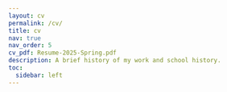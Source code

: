 ```yaml
---
layout: cv
permalink: /cv/
title: cv
nav: true
nav_order: 5
cv_pdf: Resume-2025-Spring.pdf
description: A brief history of my work and school history.
toc:
  sidebar: left
---
```

